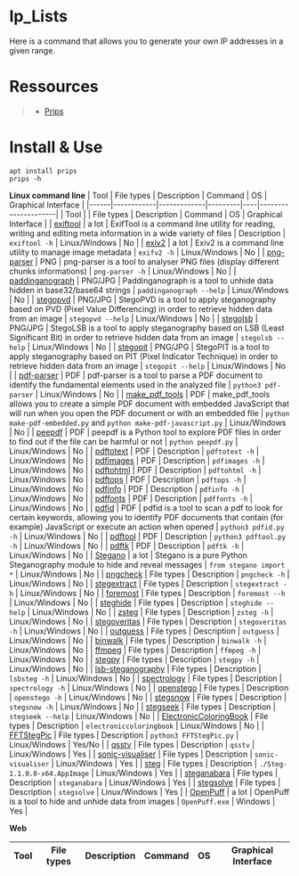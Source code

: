 # Ip_Lists
Here is a command that allows you to generate your own IP addresses in a given range.  
# Ressources
> * [Prips](http://manpages.ubuntu.com/manpages/bionic/man1/prips.1.html) 
# Install & Use
```
apt install prips
prips -h
```

**Linux command line** 
| Tool | File types | Description | Command | OS | Graphical Interface |
|------|------------|-------------|---------|----|---------------------|
| Tool | | File types | Description | Command | OS | Graphical Interface |
| [exiftool](https://exiftool.org/) | a lot | ExifTool is a command line utility for reading, writing and editing meta information in a wide variety of files | Description | ```exiftool -h``` | Linux/Windows | No |
| [exiv2](https://exiv2.org/) | a lot | Exiv2 is a command line utility to manage image metadata | ```exifv2 -h``` | Linux/Windows | No |
| [png-parser](https://github.com/Hedroed/png-parser) | PNG | png-parser is a tool to analyser PNG files (display different chunks informations) | ```png-parser -h``` | Linux/Windows | No |
| [paddinganograph](https://gist.github.com/dhondta/90a07d9d106775b0cd29bb51ffe15954) | PNG/JPG | Paddinganograph is a tool to unhide data hidden in base32/base64 strings | ```paddinganograph --help``` | Linux/Windows | No |
| [stegopvd](https://gist.github.com/dhondta/feaf4f5fb3ed8d1eb7515abe8cde4880) | PNG/JPG | StegoPVD is a tool to apply steganography based on PVD (Pixel Value Differencing) in order to retrieve hidden data from an image | ```stegopvd --help``` | Linux/Windows | No |
| [stegolsb](https://gist.github.com/dhondta/d2151c82dcd9a610a7380df1c6a0272c) | PNG/JPG | StegoLSB is a tool to apply steganography based on LSB (Least Significant Bit) in order to retrieve hidden data from an image | ```stegolsb --help``` | Linux/Windows | No |
| [stegopit](https://gist.github.com/dhondta/d2151c82dcd9a610a7380df1c6a0272c) | PNG/JPG | StegoPIT is a tool to apply steganography based on PIT (Pixel Indicator Technique) in order to retrieve hidden data from an image | ```stegopit --help``` | Linux/Windows | No |
| [pdf-parser](https://blog.didierstevens.com/programs/pdf-tools/) | PDF | pdf-parser is a tool to parse a PDF document to identify the fundamental elements used in the analyzed file | ```python3 pdf-parser``` | Linux/Windows | No |
| [make_pdf_tools](https://blog.didierstevens.com/programs/pdf-tools/) | PDF | make_pdf_tools allows you to create a simple PDF document with embedded JavaScript that will run when you open the PDF document or with an embedded file | ```python make-pdf-embedded.py``` and ```python make-pdf-javascript.py``` | Linux/Windows | No |
| [peepdf](https://eternal-todo.com/tools/peepdf-pdf-analysis-tool) | PDF | peepdf is a Python tool to explore PDF files in order to find out if the file can be harmful or not | ```python peepdf.py``` | Linux/Windows | No |
| [pdftotext]() | PDF | Description | ```pdftotext -h``` | Linux/Windows | No |
| [pdfimages]() | PDF | Description | ```pdfimages -h```  | Linux/Windows | No |
| [pdftohtml]() | PDF | Description | ```pdftohtml -h```  | Linux/Windows | No |
| [pdftops]() | PDF | Description | ```pdftops -h```  | Linux/Windows | No |
| [pdfinfo]() | PDF | Description | ```pdfinfo -h```  | Linux/Windows | No |
| [pdffonts]() | PDF | Description | ```pdffonts -h``` | Linux/Windows | No |
| [pdfid](https://blog.didierstevens.com/programs/pdf-tools/) | PDF | pdfid is a tool to scan a pdf to look for certain keywords, allowing you to identify PDF documents that contain (for example) JavaScript or execute an action when opened | ```python3 pdfid.py -h``` | Linux/Windows | No |
| [pdftool]() | PDF | Description | ```python3 pdftool.py -h``` | Linux/Windows | No |
| [pdftk]() | PDF | Description | ```pdftk -h``` | Linux/Windows | No |
| [Stegano](https://github.com/cedricbonhomme/Stegano) | a lot | Stegano is a pure Python Steganography module to hide and reveal messages | ```from stegano import *``` | Linux/Windows | No |
| [pngcheck]() | File types | Description | ```pngcheck -h``` | Linux/Windows | No |
| [stegextract]() | File types | Description | ```stegextract -h``` | Linux/Windows | No |
| [foremost]() | File types | Description | ```foremost --h``` | Linux/Windows | No |
| [steghide]() | File types | Description | ```steghide --help``` | Linux/Windows | No |
| [zsteg]() | File types | Description | ```zsteg -h``` | Linux/Windows | No |
| [stegoveritas]() | File types | Description | ```stegoveritas -h``` | Linux/Windows | No |
| [outguess]() | File types | Description | ```outguess``` | Linux/Windows | No |
| [binwalk]() | File types | Description | ```binwalk -h``` | Linux/Windows | No |
| [ffmpeg]() | File types | Description | ```ffmpeg -h``` | Linux/Windows | No |
| [stegpy]() | File types | Description | ```stegpy -h``` | Linux/Windows | No |
| [lsb-steganography]() | File types | Description | ```lsbsteg -h``` | Linux/Windows | No |
| [spectrology]() | File types | Description | ```spectrology -h``` | Linux/Windows | No |
| [openstego]() | File types | Description | ```openstego -h``` | Linux/Windows | No |
| [stegsnow]() | File types | Description | ```stegsnow -h``` | Linux/Windows | No |
| [stegseek]() | File types | Description | ```stegseek --help``` | Linux/Windows | No |
| [ElectronicColoringBook]() | File types | Description | ```electroniccoloringbook``` | Linux/Windows | No |
| [FFTStegPic]() | File types | Description | ```python3 FFTStegPic.py``` | Linux/Windows | Yes/No |
| [qsstv]() | File types | Description | ```qsstv``` | Linux/Windows | Yes |
| [sonic-visualiser]() | File types | Description | ```sonic-visualiser``` | Linux/Windows | Yes |
| [steg]() | File types | Description | ```./Steg-1.1.0.0-x64.AppImage``` | Linux/Windows | Yes |
| [steganabara]() | File types | Description | ```steganabara``` | Linux/Windows | Yes |
| [stegsolve]() | File types | Description | ```stegsolve``` | Linux/Windows | Yes |
| [OpenPuff](https://embeddedsw.net/OpenPuff_Steganography_Home.html) | a lot | OpenPuff is a tool to hide and unhide data from images | ```OpenPuff.exe``` | Windows | Yes |

**Web**

| Tool | File types | Description | Command | OS | Graphical Interface |
|------|------------|-------------|---------|----|---------------------|
[](https://29a.ch/photo-forensics)
[](aperisolve.fr)
[](https://injecti0n.github.io/tweet-hidden-message/)
[](https://zxing.org/w/decode.jspx)
[](http://www.bertnase.de/npiet/npiet-execute.php)
[](http://wikisecu.fr/doku.php?id=stegano:stegsolve)
[](https://www.dcode.fr/multitap-abc-cipher)
[](https://unframework.github.io/dtmf-detect/)
[](https://www.ejectamenta.com/Fourifier-fullscreen/)
[](http://dialabc.com/sound/detect/index.html)
[](https://www.nch.com.au/wavepad/fr/index.html)
